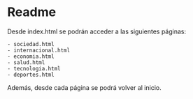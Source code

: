 # Readme
Desde index.html se podrán acceder a las siguientes páginas:

    - sociedad.html
    - internacional.html
    - economia.html
    - salud.html
    - tecnologia.html
    - deportes.html

Además, desde cada página se podrá volver al inicio.
